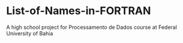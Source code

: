 # List-of-Names-in-FORTRAN
A high school project for Processamento de Dados course at Federal University of Bahia
